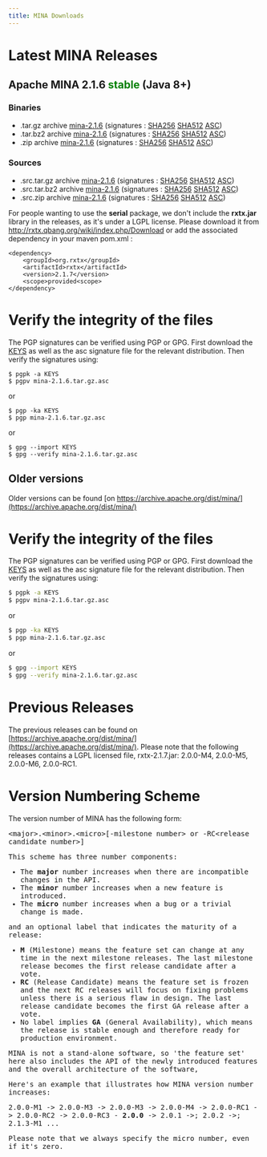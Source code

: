 ```yaml
---
title: MINA Downloads
---
```


# Latest MINA Releases

## Apache MINA 2.1.6 <font color="green">stable</font> (Java 8+)

### Binaries

* .tar.gz archive [mina-2.1.6](https://www.apache.org/dyn/closer.lua/mina/mina/2.1.6/apache-mina-2.1.6-bin.tar.gz) (signatures : [SHA256](https://www.apache.org/dist/mina/mina/2.1.6/apache-mina-2.1.6-bin.tar.gz.sha256) [SHA512](https://www.apache.org/dist/mina/mina/2.1.6/apache-mina-2.1.6-bin.tar.gz.sha512) [ASC](https://www.apache.org/dist/mina/mina/2.1.6/apache-mina-2.1.6-bin.tar.gz.asc))
* .tar.bz2 archive [mina-2.1.6](https://www.apache.org/dyn/closer.lua/mina/mina/2.1.6/apache-mina-2.1.6-bin.tar.bz2) (signatures : [SHA256](https://www.apache.org/dist/mina/mina/2.1.6/apache-mina-2.1.6-bin.tar.bz2.sha256) [SHA512](https://www.apache.org/dist/mina/mina/2.1.6/apache-mina-2.1.6-bin.tar.bz2.sha512) [ASC](https://www.apache.org/dist/mina/mina/2.1.6/apache-mina-2.1.6-bin.tar.bz2.asc))
* .zip archive [mina-2.1.6](https://www.apache.org/dyn/closer.lua/mina/mina/2.1.6/apache-mina-2.1.6-bin.zip) (signatures : [SHA256](https://www.apache.org/dist/mina/mina/2.1.6/apache-mina-2.1.6-bin.zip.sha256) [SHA512](https://www.apache.org/dist/mina/mina/2.1.6/apache-mina-2.1.6-bin.zip.sha512) [ASC](https://www.apache.org/dist/mina/mina/2.1.6/apache-mina-2.1.6-bin.zip.asc))

### Sources

* .src.tar.gz archive [mina-2.1.6](https://www.apache.org/dyn/closer.lua/mina/mina/2.1.6/apache-mina-2.1.6-src.tar.gz) (signatures : [SHA256](https://www.apache.org/dist/mina/mina/2.1.6/apache-mina-2.1.6-src.tar.gz.sha256) [SHA512](https://www.apache.org/dist/mina/mina/2.1.6/apache-mina-2.1.6-src.tar.gz.sha512) [ASC](https://www.apache.org/dist/mina/mina/2.1.6/apache-mina-2.1.6-src.tar.gz.asc))
* .src.tar.bz2 archive [mina-2.1.6](https://www.apache.org/dyn/closer.lua/mina/mina/2.1.6/apache-mina-2.1.6-src.tar.bz2) (signatures : [SHA256](https://www.apache.org/dist/mina/mina/2.1.6/apache-mina-2.1.6-src.tar.bz2.sha256) [SHA512](https://www.apache.org/dist/mina/mina/2.1.6/apache-mina-2.1.6-src.tar.bz2.sha512) [ASC](https://www.apache.org/dist/mina/mina/2.1.6/apache-mina-2.1.6-src.tar.bz2.asc))
* .src.zip archive [mina-2.1.6](https://www.apache.org/dyn/closer.lua/mina/mina/2.1.6/apache-mina-2.1.6-src.zip) (signatures : [SHA256](https://www.apache.org/dist/mina/mina/2.1.6/apache-mina-2.1.6-src.zip.sha256) [SHA512](https://www.apache.org/dist/mina/mina/2.1.6/apache-mina-2.1.6-src.zip.sha512) [ASC](https://www.apache.org/dist/mina/mina/2.1.6/apache-mina-2.1.6-src.zip.asc))

<div class="note" markdown="1">
    For people wanting to use the <strong>serial</strong> package, we don't include the <strong>rxtx.jar</strong> library in the releases, as it's under a LGPL license. Please download it from <a href="http://rxtx.qbang.org/wiki/index.php/Download" class="external-link" rel="nofollow">http://rxtx.qbang.org/wiki/index.php/Download</a> or add the associated dependency in your maven pom.xml :

    <dependency>
        <groupId>org.rxtx</groupId>
        <artifactId>rxtx</artifactId>
        <version>2.1.7</version>
        <scope>provided<scope>
    </dependency>
</div>

# Verify the integrity of the files

The PGP signatures can be verified using PGP or GPG. First download the [KEYS](https://downloads.apache.org/mina/KEYS) as well as the asc signature file for the relevant distribution. Then verify the signatures using:

    $ pgpk -a KEYS
    $ pgpv mina-2.1.6.tar.gz.asc

or

    $ pgp -ka KEYS
    $ pgp mina-2.1.6.tar.gz.asc
    
or

    $ gpg --import KEYS
    $ gpg --verify mina-2.1.6.tar.gz.asc


## Older versions

Older versions can be found [on https://archive.apache.org/dist/mina/](https://archive.apache.org/dist/mina/)

# Verify the integrity of the files

The PGP signatures can be verified using PGP or GPG. First download the [KEYS](https://downloads.apache.org/mina/KEYS) as well as the asc signature file for the relevant distribution. Then verify the signatures using:

```bash
$ pgpk -a KEYS
$ pgpv mina-2.1.6.tar.gz.asc
```

or

```bash
$ pgp -ka KEYS
$ pgp mina-2.1.6.tar.gz.asc
```

or

```bash
$ gpg --import KEYS
$ gpg --verify mina-2.1.6.tar.gz.asc
```

# Previous Releases

The previous releases can be found on [https://archive.apache.org/dist/mina/](https://archive.apache.org/dist/mina/). Please note that the following releases contains a LGPL licensed file, rxtx-2.1.7.jar: 2.0.0-M4, 2.0.0-M5, 2.0.0-M6, 2.0.0-RC1.

# Version Numbering Scheme

The version number of MINA has the following form:

<div class="info" markdown="1">
    <tt>&lt;major&gt;.&lt;minor&gt;.&lt;micro&gt;[-milestone number&gt; or -RC&lt;release candidate number&gt;]
</div>

This scheme has three number components:

* The __major__ number increases when there are incompatible changes in the API.
* The __minor__ number increases when a new feature is introduced.
* The __micro__ number increases when a bug or a trivial change is made.

and an optional label that indicates the maturity of a release:

* __M__ (Milestone) means the feature set can change at any time in the next milestone releases. The last milestone release becomes the first release candidate after a vote.
* __RC__ (Release Candidate) means the feature set is frozen and the next RC releases will focus on fixing problems unless there is a serious flaw in design. The last release candidate becomes the first GA release after a vote.
* No label implies __GA__ (General Availability), which means the release is stable enough and therefore ready for production environment.

MINA is not a stand-alone software, so 'the feature set' here also includes the API of the newly introduced features and the overall architecture of the software,

Here's an example that illustrates how MINA version number increases:

<div class="info" markdown="1">
    2.0.0-M1 -> 2.0.0-M3 -> 2.0.0-M3 -> 2.0.0-M4 ->  2.0.0-RC1 -> 2.0.0-RC2 -> 2.0.0-RC3 - <strong>2.0.0</strong> -> 2.0.1 ->; 2.0.2 ->; 2.1.3-M1 ...
</div>

Please note that we always specify the micro number, even if it's zero.
